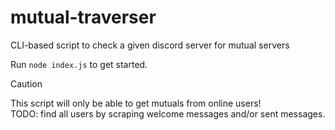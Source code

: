 # mutual-traverser
CLI-based script to check a given discord server for mutual servers  

Run `node index.js` to get started.
> [!CAUTION]
> This script will only be able to get mutuals from online users!  
> TODO: find all users by scraping welcome messages and/or sent messages.